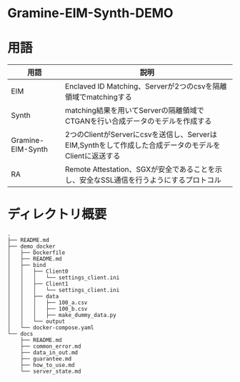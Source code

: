# Gramine-EIM-Synth-DEMO

# 用語
| 用語 | 説明 |
| --- | --- |
| EIM | Enclaved ID Matching、Serverが2つのcsvを隔離領域でmatchingする|
| Synth | matching結果を用いてServerの隔離領域でCTGANを行い合成データのモデルを作成する |
| Gramine-EIM-Synth | 2つのClientがServerにcsvを送信し、ServerはEIM,Synthをして作成した合成データのモデルをClientに返送する 
| RA | Remote Attestation、SGXが安全であることを示し、安全なSSL通信を行うようにするプロトコル |

# ディレクトリ概要
```
.
├── README.md
├── demo_docker
│   ├── Dockerfile
│   ├── README.md
│   ├── bind
│   │   ├── Client0
│   │   │   └── settings_client.ini
│   │   ├── Client1
│   │   │   └── settings_client.ini
│   │   ├── data
│   │   │   ├── 100_a.csv
│   │   │   ├── 100_b.csv
│   │   │   ├── make_dummy_data.py
│   │   └── output
│   └── docker-compose.yaml
└── docs
    ├── README.md
    ├── common_error.md
    ├── data_in_out.md
    ├── guarantee.md
    ├── how_to_use.md
    └── server_state.md
```
